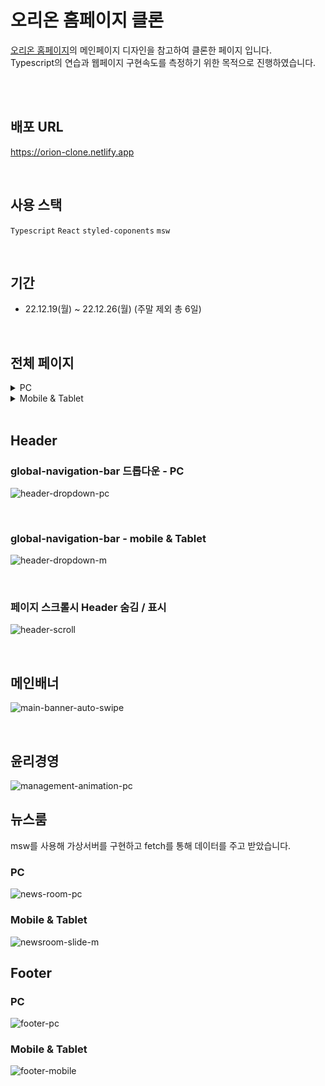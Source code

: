 # 오리온 홈페이지 클론
[오리온 홈페이지](https://www.orionworld.com/)의 메인페이지 디자인을 참고하여 클론한 페이지 입니다. <br/>
Typescript의 연습과 웹페이지 구현속도를 측정하기 위한 목적으로 진행하였습니다.

<br/>
<br/>

## 배포 URL
https://orion-clone.netlify.app

<br/>

## 사용 스택
`Typescript` `React` `styled-coponents` `msw`

<br/>

## 기간
* 22.12.19(월) ~ 22.12.26(월) (주말 제외 총 6일)
<br/>

## 전체 페이지
<details>
  <summary>PC</summary>
  <div markdown="1">
    <img alt='full page PC' src='https://user-images.githubusercontent.com/78804014/209741921-d4cf621e-e511-4567-9e19-6f31e213c6f6.png'/>
  </div>
</details>
<details>
  <summary>Mobile & Tablet</summary>
  <div markdown="1">
    <img alt='full page Mobile & Tablet' src='https://user-images.githubusercontent.com/78804014/209741953-4a52512f-ba7c-4bfc-8294-15cb43e297b8.png'/>
  </div>
</details>
<br/>

## Header
### global-navigation-bar 드롭다운 - PC
![header-dropdown-pc](https://user-images.githubusercontent.com/78804014/209742054-6ae3ad9e-11c9-4cb7-a6a6-709664c3f21f.gif)

<br/>

### global-navigation-bar - mobile & Tablet
![header-dropdown-m](https://user-images.githubusercontent.com/78804014/209742059-2b6c69df-352d-433a-a22c-6c732dce37a2.gif)

<br/>

### 페이지 스크롤시 Header 숨김 / 표시
![header-scroll](https://user-images.githubusercontent.com/78804014/209742064-eaa205c1-e7ae-40db-8613-00e0533459e0.gif)

<br/>

## 메인배너
![main-banner-auto-swipe](https://user-images.githubusercontent.com/78804014/209742071-a41d6661-3f96-47a5-a1a0-0a285e9f9781.gif)

<br/>

## 윤리경영
![management-animation-pc](https://user-images.githubusercontent.com/78804014/209742088-c710885c-d0f9-49c7-8a39-90d5ab202d23.gif)
<br/>

## 뉴스룸
msw를 사용해 가상서버를 구현하고 fetch를 통해 데이터를 주고 받았습니다.
### PC
![news-room-pc](https://user-images.githubusercontent.com/78804014/209742096-bb8a4b01-3def-4176-9b0f-264dd1df6f5b.gif)
<br/>

### Mobile & Tablet
![newsroom-slide-m](https://user-images.githubusercontent.com/78804014/209742102-b8809091-717f-4498-a5fc-23990f985fb5.gif)
<br/>

## Footer
### PC
![footer-pc](https://user-images.githubusercontent.com/78804014/209743132-af5b0a5b-bcd1-44e0-8a88-6ac8ab2b4fea.PNG)
<br/>

### Mobile & Tablet
![footer-mobile](https://user-images.githubusercontent.com/78804014/209743134-19d73fe9-86de-4ccc-879a-38c682b33183.PNG)

